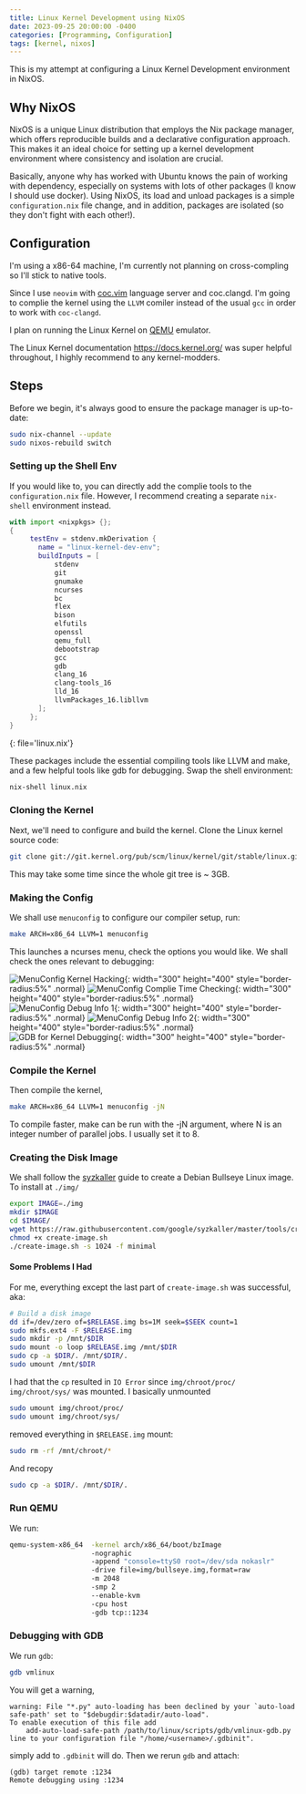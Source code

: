 ```yaml
---
title: Linux Kernel Development using NixOS
date: 2023-09-25 20:00:00 -0400
categories: [Programming, Configuration]
tags: [kernel, nixos]
---
```


This is my attempt at configuring a Linux Kernel Development environment in NixOS.

## Why NixOS

NixOS is a unique Linux distribution that employs the Nix package manager, which offers reproducible builds and a declarative configuration approach. This makes it an ideal choice for setting up a kernel development environment where consistency and isolation are crucial.

Basically, anyone why has worked with Ubuntu knows the pain of working with dependency, especially on systems with lots of other packages (I know I should use docker). Using NixOS, its load and unload packages is a simple `configuration.nix` file change, and in addition, packages are isolated (so they don't fight with each other!).

## Configuration

I'm using a x86-64 machine, I'm currently not planning on cross-compling so I'll stick to native tools.

Since I use `neovim` with [coc.vim](https://github.com/neoclide/coc.nvim) language server and coc.clangd. I'm going to complie the kernel using the `LLVM` comiler instead of the usual `gcc` in order to work with `coc-clangd`.

I plan on running the Linux Kernel on [QEMU](https://www.qemu.org/) emulator.

The Linux Kernel documentation <https://docs.kernel.org/> was super helpful throughout, I highly recommend to any kernel-modders.

## Steps

Before we begin, it's always good to ensure the package manager is up-to-date:

```bash
sudo nix-channel --update
sudo nixos-rebuild switch
```

### Setting up the Shell Env

If you would like to, you can directly add the complie tools to the `configuration.nix` file. However, I recommend creating a separate `nix-shell` environment instead.

```nix
with import <nixpkgs> {};
{
     testEnv = stdenv.mkDerivation {
       name = "linux-kernel-dev-env";
       buildInputs = [
           stdenv
           git
           gnumake
           ncurses
           bc
           flex
           bison
           elfutils
           openssl
           qemu_full
           debootstrap
           gcc
           gdb
           clang_16
           clang-tools_16
           lld_16
           llvmPackages_16.libllvm
       ];
     };
}
```

{: file='linux.nix'}

These packages include the essential compiling tools like LLVM and make, and a few helpful tools like gdb for debugging. Swap the shell environment:

```bash
nix-shell linux.nix
```

### Cloning the Kernel

Next, we'll need to configure and build the kernel. Clone the Linux kernel source code:

```bash
git clone git://git.kernel.org/pub/scm/linux/kernel/git/stable/linux.git
```

This may take some time since the whole git tree is \~ 3GB.

### Making the Config

We shall use `menuconfig` to configure our compiler setup, run:

```bash
make ARCH=x86_64 LLVM=1 menuconfig
```

This launches a ncurses menu, check the options you would like. We shall check the ones relevant to debugging:

![MenuConfig Kernel Hacking](/assets/img/2023-09-25-kernel_nixos/menu_1.png){: width="300" height="400" style="border-radius:5%" .normal}
![MenuConfig Complie Time Checking](/assets/img/2023-09-25-kernel_nixos/menu_2.png){: width="300" height="400" style="border-radius:5%" .normal}
![MenuConfig Debug Info 1](/assets/img/2023-09-25-kernel_nixos/menu_3.png){: width="300" height="400" style="border-radius:5%" .normal}
![MenuConfig Debug Info 2](/assets/img/2023-09-25-kernel_nixos/menu_4.png){: width="300" height="400" style="border-radius:5%" .normal}
![GDB for Kernel Debugging](/assets/img/2023-09-25-kernel_nixos/menu_5.png){: width="300" height="400" style="border-radius:5%" .normal}

### Compile the Kernel

Then compile the kernel,

```bash
make ARCH=x86_64 LLVM=1 menuconfig -jN
```

To compile faster, make can be run with the -jN argument, where N is an integer number of parallel jobs. I usually set it to 8.

### Creating the Disk Image

We shall follow the [syzkaller](https://github.com/google/syzkaller/blob/master/docs/linux/setup_ubuntu-host_qemu-vm_x86-64-kernel.md) guide to create a Debian Bullseye Linux image. To install at `./img/`

```bash
export IMAGE=./img
mkdir $IMAGE
cd $IMAGE/
wget https://raw.githubusercontent.com/google/syzkaller/master/tools/create-image.sh -O create-image.sh
chmod +x create-image.sh
./create-image.sh -s 1024 -f minimal
```

#### Some Problems I Had

For me, everything except the last part of `create-image.sh` was successful, aka:

```bash
# Build a disk image
dd if=/dev/zero of=$RELEASE.img bs=1M seek=$SEEK count=1
sudo mkfs.ext4 -F $RELEASE.img
sudo mkdir -p /mnt/$DIR
sudo mount -o loop $RELEASE.img /mnt/$DIR
sudo cp -a $DIR/. /mnt/$DIR/.
sudo umount /mnt/$DIR
```

I had that the `cp` resulted in `IO Error` since `img/chroot/proc/` `img/chroot/sys/` was mounted. I basically unmounted

```bash
sudo umount img/chroot/proc/
sudo umount img/chroot/sys/
```

removed everything in `$RELEASE.img` mount:

```bash
sudo rm -rf /mnt/chroot/*
```

And recopy

```bash
sudo cp -a $DIR/. /mnt/$DIR/.
```

### Run QEMU

We run:

```bash
qemu-system-x86_64  -kernel arch/x86_64/boot/bzImage
                    -nographic
                    -append "console=ttyS0 root=/dev/sda nokaslr"
                    -drive file=img/bullseye.img,format=raw
                    -m 2048
                    -smp 2
                    --enable-kvm
                    -cpu host
                    -gdb tcp::1234
```

### Debugging with GDB

We run `gdb`:

```bash
gdb vmlinux
```

You will get a warning,

```
warning: File "*.py" auto-loading has been declined by your `auto-load safe-path' set to "$debugdir:$datadir/auto-load".
To enable execution of this file add
	add-auto-load-safe-path /path/to/linux/scripts/gdb/vmlinux-gdb.py
line to your configuration file "/home/<username>/.gdbinit".
```

simply add to `.gdbinit` will do. Then we rerun `gdb` and attach:

```
(gdb) target remote :1234
Remote debugging using :1234
```
